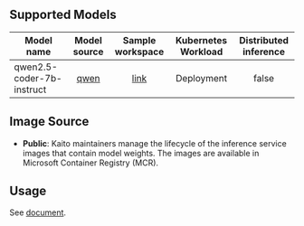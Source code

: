 ## Supported Models
| Model name          |                              Model source                              |                                Sample workspace                                 | Kubernetes Workload | Distributed inference |
|---------------------|:----------------------------------------------------------------------:|:-------------------------------------------------------------------------------:|:-------------------:|:---------------------:|
| qwen2.5-coder-7b-instruct | [qwen](https://huggingface.co/Qwen/Qwen2.5-Coder-7B-Instruct) | [link](../../../../examples/inference/kaito_workspace_qwen_2.5_coder_7b-instruct.yaml) |     Deployment      |         false         |

## Image Source
- **Public**: Kaito maintainers manage the lifecycle of the inference service images that contain model weights. The images are available in Microsoft Container Registry (MCR).

## Usage

See [document](../../../../docs/inference/README.md).
